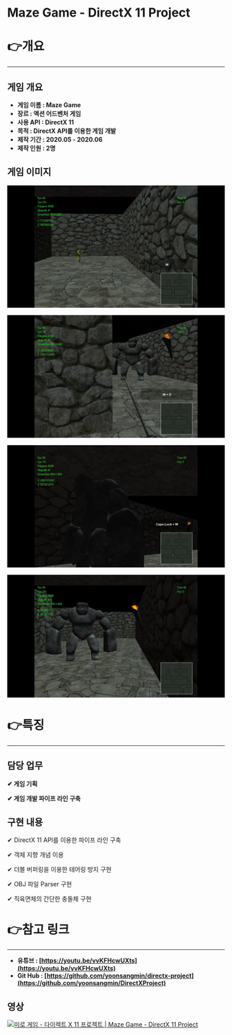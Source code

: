 # Maze Game - DirectX 11 Project

# 👉개요

---

## 게임 개요

- **게임 이름 : Maze Game**
- **장르 : 액션 어드벤처 게임**
- **사용 API : DirectX 11**
- **목적 : DirectX API를 이용한 게임 개발**
- **제작 기간 : 2020.05 - 2020.06**
- **제작 인원 : 2명**

## 게임 이미지

![1.png](Images/1.png)

![2.png](Images/2.png)

![3.png](Images/3.png)

![4.png](Images/4.png)

# 👉특징

---

## 담당 업무

**✔ 게임 기획**

**✔ 게임 개발 파이프 라인 구축**

## 구현 내용

✔ DirectX 11 API를 이용한 파이프 라인 구축

✔ 객체 지향 개념 이용

✔ 더블 버퍼링을 이용한 테어링 방지 구현

✔ OBJ 파일 Parser 구현

✔ 직육면체의 간단한 충돌체 구현

# 👉참고 링크

---

- **유튜브 : [https://youtu.be/vvKFHcwUXts](https://youtu.be/vvKFHcwUXts)**
- **Git Hub : [https://github.com/yoonsangmin/directx-project](https://github.com/yoonsangmin/DirectXProject)**

## 영상

[![미로 게임 - 다이렉트 X 11 프로젝트 | Maze Game - DirectX 11 Project](https://img.youtube.com/vi/vvKFHcwUXts/0.jpg)](https://www.youtube.com/watch?v=Yh8qUwMy0QQ "미로 게임 - 다이렉트 X 11 프로젝트 | Maze Game - DirectX 11 Project")